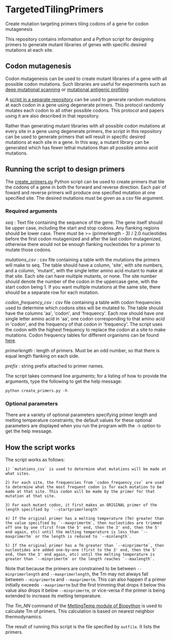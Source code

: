 # TargetedTilingPrimers
Create mutation targeting primers tiling codons of a gene for codon mutagenesis

This repository contains information and a Python script for designing primers to generate mutant libraries of genes with specific desired mutations at each site.

## Codon mutagenesis

Codon mutagenesis can be used to create mutant libraries of a gene with all possible codon mutations.
Such libraries are useful for experiments such as [deep mutational scanning](https://www.ncbi.nlm.nih.gov/pubmed/25075907) or [mutational antigenic profiling](http://journals.plos.org/plospathogens/article?id=10.1371/journal.ppat.1006271)

A [script in a separate repository](https://github.com/jbloomlab/CodonTilingPrimers) can be used to generate random mutations at each codon in a gene using degenerate primers. This protocol randomly mutates each codon to all other possible codons. This protocol and papers using it are also described in that repository.

Rather than generating mutant libraries with all possible codon mutations at every site in a gene using degenerate primers, the script in this repository can be used to generate primers that will result in specific desired mutations at each site in a gene. In this way, a mutant library can be generated which has fewer lethal mutations than all possible amino acid mutations.

## Running the script to design primers

The [create_primers.py](create_primers.py) Python script can be used to create primers that tile the codons of a gene in both the forward and reverse direction. Each pair of foward and reverse primers will produce one specified mutation at one specified site. The desired mutations must be given as a csv file argument.

### Required arguments

*seq* : Text file containing the sequence of the gene. The gene itself should be upper case, including the start and stop codons. Any flanking regions should be lower case. There must be >= (primerlength - 3) / 2.0 nucleotides before the first codon mutagenized and after the last codon mutagenized, otherwise there would not be enough flanking nucleotides for a primer to mutate those codons.

*mutations_csv* : csv file containing a table with the mutations the primers will make to seq. The table should have a column, 'site', with site numbers, and a column, 'mutant', with the single letter amino acid mutant to make at that site. Each site can have multiple mutants, or none. The site number should denote the number of the codon in the uppercase gene, with the start codon being 1. If you want multiple mutations at the same site, there should be a separate row for each mutation.

*codon_frequency_csv* : csv file containing a table with codon frequencies used to determine which codons sites will be mutated to. The table should have the columns 'aa', 'codon', and 'frequency'. Each row should have one single letter amino acid in 'aa', one codon corresponding to that amino acid in 'codon', and the frequency of that codon in 'frequency'. The script uses the codon with the highest frequency to replace the codon at a site to make mutations. Codon frequency tables for different organisms can be found [here](https://www.kazusa.or.jp/codon/).

*primerlength* : length of primers. Must be an odd number, so that there is equal length flanking on each side.

*prefix* : string prefix attached to primer names.

The script takes command line arguments; for a listing of how to provide the arguments, type the following to get the help message:

`python create_primers.py -h`

### Optional parameters

There are a variety of optional parameters specifying primer length and melting temperature constraints; the default values for these optional parameters are displayed when you run the program with the `-h` option to get the help message.

## How the script works

The script works as follows:

    1) `mutations_csv` is used to determine what mutations will be made at what sites.

    2) For each site, the frequencies from `codon_frequency_csv` are used to determine what the most frequent codon is for each mutation to be made at that site. This codon will be made by the primer for that mutation at that site.

    3) For each mutant codon, it first makes an ORIGINAL primer of the length specified by `--startprimerlength`

    4) If the original primer has a melting temperature (Tm) greater than the value specified by `--maxprimertm`, then nucleotides are trimmed off one by one (first from the 5' end, then the 3' end, then the 5' end again, etc) until the melting temperature is less than `--maxprimertm` or the length is reduced to `--minlength`.

    5) If the original primer has a Tm greater than `--minprimertm`, then nucleotides are added one-by-one (first to the 3' end, then the 5' end, then the 3' end again, etc) until the melting temperature is greater than `--minprimertm` or the length reaches `--maxlength`.

Note that because the primers are constrained to be between `--minprimerlength` and `--maxprimerlength`, the Tm may not always fall between `--minprimertm` and `--maxprimertm`. This can also happen if a primer initially exceeds `--maxprimertm` but the first trimming that drops it below this value also drops it below `--minprimertm`, or vice-versa if the primer is being extended to increase its melting temperature.

The  *Tm_NN* command of the [MeltingTemp module of Biopython](http://biopython.org/DIST/docs/api/Bio.SeqUtils.MeltingTemp-module.html) is used to calculate Tm of primers.
This calculation is based on nearest neighbor thermodynamics.

The result of running this script is the file specified by `outfile`. It lists the primers.
